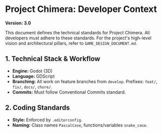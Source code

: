 # Project Chimera: Developer Context
**Version: 3.0**

This document defines the technical standards for Project Chimera. All developers must adhere to these standards. For the project's high-level vision and architectural pillars, refer to `GAME_DESIGN_DOCUMENT.md`.

## 1. Technical Stack & Workflow
* **Engine:** Godot (3D)
* **Language:** GDScript
* **Branching:** All work on feature branches from `develop`. Prefixes: `feat/`, `fix/`, `docs/`, `chore/`.
* **Commits:** Must follow Conventional Commits standard.

## 2. Coding Standards
* **Style:** Enforced by `.editorconfig`.
* **Naming:** Class names `PascalCase`, functions/variables `snake_case`.
